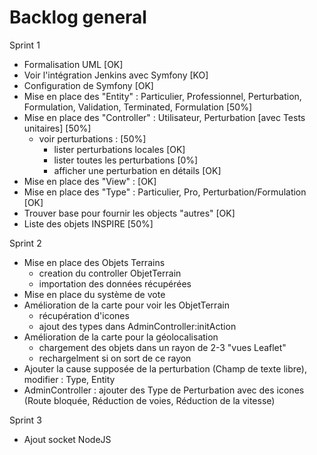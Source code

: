 # Backlog general

Sprint 1

* Formalisation UML [OK]
* Voir l'intégration Jenkins avec Symfony [KO]
* Configuration de Symfony [OK]
* Mise en place des "Entity" : Particulier, Professionnel, Perturbation, Formulation, Validation, Terminated, Formulation [50%]
* Mise en place des "Controller" : Utilisateur, Perturbation [avec Tests unitaires] [50%]
  * voir perturbations : [50%]
    * lister perturbations locales [OK]
    * lister toutes les perturbations [0%]
    * afficher une perturbation en détails [OK]
* Mise en place des "View" : [OK]
* Mise en place des "Type" : Particulier, Pro, Perturbation/Formulation [OK]
* Trouver base pour fournir les objects "autres" [OK]
* Liste des objets INSPIRE [50%]

Sprint 2

* Mise en place des Objets Terrains
    * creation du controller ObjetTerrain
    * importation des données récupérées
* Mise en place du système de vote
* Amélioration de la carte pour voir les ObjetTerrain
    * récupération d'icones
    * ajout des types dans AdminController:initAction
* Amélioration de la carte pour la géolocalisation
    * chargement des objets dans un rayon de 2-3 "vues Leaflet"
    * rechargelment si on sort de ce rayon
* Ajouter la cause supposée de la perturbation (Champ de texte libre), modifier : Type, Entity
* AdminController : ajouter des Type de Perturbation avec des icones (Route bloquée, Réduction de voies, Réduction de la vitesse)

Sprint 3

* Ajout socket NodeJS

